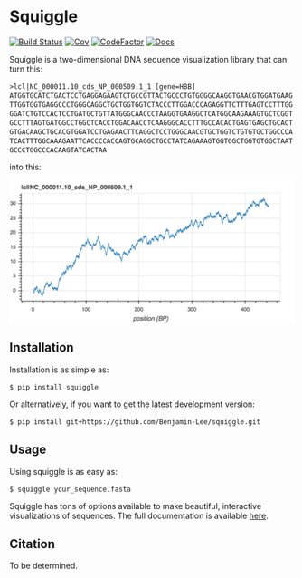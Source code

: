 # Squiggle

[![Build Status](https://travis-ci.org/Benjamin-Lee/squiggle.svg?branch=master)](https://travis-ci.org/Benjamin-Lee/squiggle)
[![Cov](https://codecov.io/gh/Benjamin-Lee/squiggle/branch/master/graph/badge.svg)](https://codecov.io/gh/Benjamin-Lee/squiggle)
[![CodeFactor](https://www.codefactor.io/repository/github/Benjamin-Lee/squiggle/badge)](https://www.codefactor.io/repository/github/Benjamin-Lee/squiggle/)
[![Docs](http://readthedocs.org/projects/freqgen/badge/?version=latest)](http://squiggle.readthedocs.io/en/latest/?badge=latest)

Squiggle is a two-dimensional DNA sequence visualization library that can turn
this:

    >lcl|NC_000011.10_cds_NP_000509.1_1 [gene=HBB]
    ATGGTGCATCTGACTCCTGAGGAGAAGTCTGCCGTTACTGCCCTGTGGGGCAAGGTGAACGTGGATGAAG
    TTGGTGGTGAGGCCCTGGGCAGGCTGCTGGTGGTCTACCCTTGGACCCAGAGGTTCTTTGAGTCCTTTGG
    GGATCTGTCCACTCCTGATGCTGTTATGGGCAACCCTAAGGTGAAGGCTCATGGCAAGAAAGTGCTCGGT
    GCCTTTAGTGATGGCCTGGCTCACCTGGACAACCTCAAGGGCACCTTTGCCACACTGAGTGAGCTGCACT
    GTGACAAGCTGCACGTGGATCCTGAGAACTTCAGGCTCCTGGGCAACGTGCTGGTCTGTGTGCTGGCCCA
    TCACTTTGGCAAAGAATTCACCCCACCAGTGCAGGCTGCCTATCAGAAAGTGGTGGCTGGTGTGGCTAAT
    GCCCTGGCCCACAAGTATCACTAA

into this:

<p align ="center">
    <img src="/images/human_HBB_squiggle.png" alt="Human Squiggle" width="750px"/>
</p>

## Installation

Installation is as simple as:

    $ pip install squiggle

Or alternatively, if you want to get the latest development version:

    $ pip install git+https://github.com/Benjamin-Lee/squiggle.git

## Usage

Using squiggle is as easy as:

    $ squiggle your_sequence.fasta

Squiggle has tons of options available to make beautiful, interactive
visualizations of sequences. The full documentation is available
[here](https://squiggle.readthedocs.io).

## Citation

To be determined.

